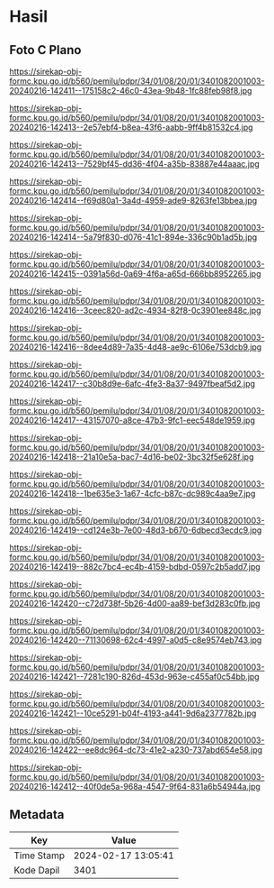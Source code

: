 # Hasil

## Foto C Plano

https://sirekap-obj-formc.kpu.go.id/b560/pemilu/pdpr/34/01/08/20/01/3401082001003-20240216-142411--175158c2-46c0-43ea-9b48-1fc88feb98f8.jpg

https://sirekap-obj-formc.kpu.go.id/b560/pemilu/pdpr/34/01/08/20/01/3401082001003-20240216-142413--2e57ebf4-b8ea-43f6-aabb-9ff4b81532c4.jpg

https://sirekap-obj-formc.kpu.go.id/b560/pemilu/pdpr/34/01/08/20/01/3401082001003-20240216-142413--7529bf45-dd36-4f04-a35b-83887e44aaac.jpg

https://sirekap-obj-formc.kpu.go.id/b560/pemilu/pdpr/34/01/08/20/01/3401082001003-20240216-142414--f69d80a1-3a4d-4959-ade9-8263fe13bbea.jpg

https://sirekap-obj-formc.kpu.go.id/b560/pemilu/pdpr/34/01/08/20/01/3401082001003-20240216-142414--5a79f830-d076-41c1-894e-336c90b1ad5b.jpg

https://sirekap-obj-formc.kpu.go.id/b560/pemilu/pdpr/34/01/08/20/01/3401082001003-20240216-142415--0391a56d-0a69-4f6a-a65d-666bb8952265.jpg

https://sirekap-obj-formc.kpu.go.id/b560/pemilu/pdpr/34/01/08/20/01/3401082001003-20240216-142416--3ceec820-ad2c-4934-82f8-0c3901ee848c.jpg

https://sirekap-obj-formc.kpu.go.id/b560/pemilu/pdpr/34/01/08/20/01/3401082001003-20240216-142416--8dee4d89-7a35-4d48-ae9c-6106e753dcb9.jpg

https://sirekap-obj-formc.kpu.go.id/b560/pemilu/pdpr/34/01/08/20/01/3401082001003-20240216-142417--c30b8d9e-6afc-4fe3-8a37-9497fbeaf5d2.jpg

https://sirekap-obj-formc.kpu.go.id/b560/pemilu/pdpr/34/01/08/20/01/3401082001003-20240216-142417--43157070-a8ce-47b3-9fc1-eec548de1959.jpg

https://sirekap-obj-formc.kpu.go.id/b560/pemilu/pdpr/34/01/08/20/01/3401082001003-20240216-142418--21a10e5a-bac7-4d16-be02-3bc32f5e628f.jpg

https://sirekap-obj-formc.kpu.go.id/b560/pemilu/pdpr/34/01/08/20/01/3401082001003-20240216-142418--1be635e3-1a67-4cfc-b87c-dc989c4aa9e7.jpg

https://sirekap-obj-formc.kpu.go.id/b560/pemilu/pdpr/34/01/08/20/01/3401082001003-20240216-142419--cd124e3b-7e00-48d3-b670-6dbecd3ecdc9.jpg

https://sirekap-obj-formc.kpu.go.id/b560/pemilu/pdpr/34/01/08/20/01/3401082001003-20240216-142419--882c7bc4-ec4b-4159-bdbd-0597c2b5add7.jpg

https://sirekap-obj-formc.kpu.go.id/b560/pemilu/pdpr/34/01/08/20/01/3401082001003-20240216-142420--c72d738f-5b26-4d00-aa89-bef3d283c0fb.jpg

https://sirekap-obj-formc.kpu.go.id/b560/pemilu/pdpr/34/01/08/20/01/3401082001003-20240216-142420--71130698-62c4-4997-a0d5-c8e9574eb743.jpg

https://sirekap-obj-formc.kpu.go.id/b560/pemilu/pdpr/34/01/08/20/01/3401082001003-20240216-142421--7281c190-826d-453d-963e-c455af0c54bb.jpg

https://sirekap-obj-formc.kpu.go.id/b560/pemilu/pdpr/34/01/08/20/01/3401082001003-20240216-142421--10ce5291-b04f-4193-a441-9d6a2377782b.jpg

https://sirekap-obj-formc.kpu.go.id/b560/pemilu/pdpr/34/01/08/20/01/3401082001003-20240216-142422--ee8dc964-dc73-41e2-a230-737abd654e58.jpg

https://sirekap-obj-formc.kpu.go.id/b560/pemilu/pdpr/34/01/08/20/01/3401082001003-20240216-142412--40f0de5a-968a-4547-9f64-831a6b54944a.jpg


## Metadata

| Key        | Value               |
| ---------- | ------------------- |
| Time Stamp | 2024-02-17 13:05:41 |
| Kode Dapil | 3401                |



